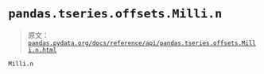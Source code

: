 # `pandas.tseries.offsets.Milli.n`

> 原文：[`pandas.pydata.org/docs/reference/api/pandas.tseries.offsets.Milli.n.html`](https://pandas.pydata.org/docs/reference/api/pandas.tseries.offsets.Milli.n.html)

```py
Milli.n
```
